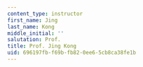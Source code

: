 ```yaml
---
content_type: instructor
first_name: Jing
last_name: Kong
middle_initial: ''
salutation: Prof.
title: Prof. Jing Kong
uid: 696197fb-f69b-fb82-0ee6-5cb8ca38fe1b
---
```

